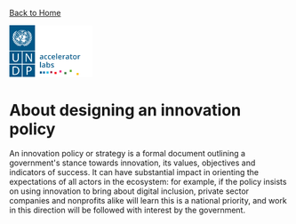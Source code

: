 
[Back to Home](../README.md)


<img src="../public/imgs/UNDP_accelerator_labs_logo_vertical_color_RGB.png"  width="150" alt="undp_accelerator_labs_logo">

# About designing an innovation policy

An innovation policy or strategy is a formal document outlining a government's stance towards innovation, its values, objectives and indicators of success. It can have substantial impact in orienting the expectations of all actors in the ecosystem: for example, if the policy insists on using innovation to bring about digital inclusion, private sector companies and nonprofits alike will learn this is a national priority, and work in this direction will be followed with interest by the government.

